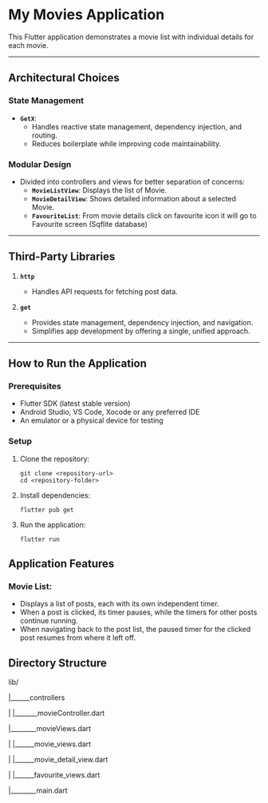 # My Movies Application

This Flutter application demonstrates a movie list with individual  details for each movie. 

---

## Architectural Choices
 
### State Management
- **`GetX`**:
    - Handles reactive state management, dependency injection, and routing.
    - Reduces boilerplate while improving code maintainability.

### Modular Design
- Divided into controllers and views for better separation of concerns:
    - **`MovieListView`**: Displays the list of Movie.
    - **`MovieDetailView`**: Shows detailed information about a selected Movie.
    - **`FavouriteList`**: From movie details click on favourite icon it will go to Favourite  screen (Sqflite database)


---

## Third-Party Libraries


1. **`http`**
    - Handles API requests for fetching post data.

2. **`get`**
    - Provides state management, dependency injection, and navigation.
    - Simplifies app development by offering a single, unified approach.

---

## How to Run the Application

### Prerequisites
- Flutter SDK (latest stable version)
- Android Studio, VS Code, Xocode or any preferred IDE
- An emulator or a physical device for testing

### Setup
1. Clone the repository:
   ```
   git clone <repository-url>
   cd <repository-folder>
2. Install dependencies:
   ```
   flutter pub get
3. Run the application:
   ```
   flutter run

## Application Features

### Movie List:
- Displays a list of posts, each with its own independent timer.
- When a post is clicked, its timer pauses, while the timers for other posts continue running.
- When navigating back to the post list, the paused timer for the clicked post resumes from where it left off.



## Directory Structure

lib/


|______controllers





|          |_______movieController.dart







|________movieViews.dart


|           |______movie_views.dart

|           |______movie_detail_view.dart

|           |______favourite_views.dart


|________main.dart          
